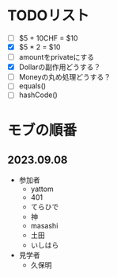# TODOリスト 
- [ ] $5 + 10CHF = $10
- [x] $5 * 2 = $10
- [ ] amountをprivateにする
- [x] Dollarの副作用どうする？
- [ ] Moneyの丸め処理どうする？
- [ ] equals()
- [ ] hashCode()

# モブの順番
## 2023.09.08
- 参加者 
  - yattom
  - 401
  - てらひで
  - 神
  - masashi
  - 土田
  - いしはら
- 見学者
  - 久保明


